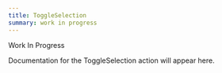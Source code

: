 ```yaml
---
title: ToggleSelection
summary: work in progress
---
```


Work In Progress

Documentation for the ToggleSelection action will appear here.